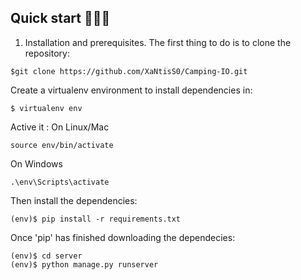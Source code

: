 
## Quick start 🚀🚀🚀
1. Installation and prerequisites.
    The first thing to do is to clone the repository:

```
$git clone https://github.com/XaNtisS0/Camping-IO.git
```

Create a virtualenv environment to install dependencies in:

```
$ virtualenv env
```

Active it :
On Linux/Mac

```
source env/bin/activate
```
On Windows

```
.\env\Scripts\activate
```
Then install the dependencies:

```
(env)$ pip install -r requirements.txt
```
Once 'pip' has finished downloading the dependecies:

```
(env)$ cd server
(env)$ python manage.py runserver
```
